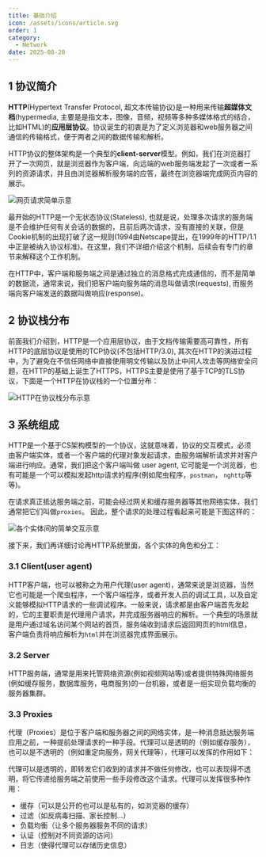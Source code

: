 ```yaml
---
title: 基础介绍
icon: /assets/icons/article.svg
order: 1
category:
  - Network
date: 2025-08-20
---
```


## 1 协议简介

**HTTP**(Hypertext Transfer Protocol, 超文本传输协议)是一种用来传输**超媒体文档**(hypermedia, 主要是是指文本，图像，音频，视频等多种多媒体格式的结合，比如HTML)的**应用层协议**。协议诞生的初衷是为了定义浏览器和web服务器之间通信的传输格式，便于两者之间的数据传输和解析。

HTTP协议的整体架构是一个典型的**client-server**模型。例如，我们在浏览器打开了一次网页，就是浏览器作为客户端，向远端的web服务端发起了一次或者一系列的资源请求，并且由浏览器解析服务端的应答，最终在浏览器端完成网页内容的展示。

![网页请求简单示意](/docs/network/http/resource/fetch-a-page.drawio.svg)

最开始的HTTP是一个无状态协议(Stateless), 也就是说，处理多次请求的服务端是不会维护任何有关会话的数据的，且前后两次请求，没有直接的关联，但是 Cookie机制的出现打破了这一规则(1994由Netscape提出，在1999年的HTTP/1.1中正是被纳入协议标准)。在这里，我们不详细介绍这个机制，后续会有专门的章节来解释这个工作机制。

在HTTP中，客户端和服务端之间是通过独立的消息格式完成通信的，而不是简单的数据流，通常来说，我们把客户端向服务端的消息叫做请求(requests), 而服务端向客户端发送的数据叫做响应(response)。

## 2 协议栈分布

前面我们介绍到，HTTP是一个应用层协议，由于文档传输需要高可靠性，所有HTTP的底层协议是使用的TCP协议(不包括HTTP/3.0), 其次在HTTP的演进过程中，为了避免在不信任网络中直接使用明文传输以及防止中间人攻击等网络安全问题，在HTTP的基础上诞生了HTTPS，HTTPS主要是使用了基于TCP的TLS协议，下面是一个HTTP在协议栈的一个位置分布：

![HTTP在协议栈分布示意](/docs/network/http/resource/http-layers.drawio.svg)

## 3 系统组成

HTTP是一个基于CS架构模型的一个协议，这就意味着，协议的交互模式，必须由客户端实体，或者一个客户端的代理对象发起请求，由服务端解析请求并对客户端进行响应。通常，我们把这个客户端叫做 user agent, 它可能是一个浏览器，也有可能是一个可以模拟发起http请求的程序(例如爬虫程序，`postman`， `nghttp`等等)。

在请求真正抵达服务端之前，可能会经过网关和缓存服务器等其他网络实体，我们通常把它们叫做`proxies`。
因此，整个请求的处理过程看起来可能是下图这样的：

![各个实体间的简单交互示意](/docs/network/http/resource/client-server-chain.drawio.svg)

接下来，我们再详细讨论再HTTP系统里面，各个实体的角色和分工：

### 3.1 Client(user agent)

HTTP客户端，也可以被称之为用户代理(user agent)，通常来说是浏览器，当然它也可能是一个爬虫程序，一个客户端程序，或者开发人员的调试工具，以及自定义能够模拟HTTP请求的一些调试程序。一般来说，请求都是由客户端首先发起的，它的主要职责是代理用户请求，并完成服务器响应的解析。一个典型的场景就是用户通过域名访问某个网站的首页，服务端收到请求后返回网页的html信息，客户端负责将响应解析为`html`并在浏览器完成界面展示。

### 3.2 Server

HTTP服务端，通常是用来托管网络资源(例如视频网站等)或者提供特殊网络服务(例如缓存服务，数据库服务，电商服务)的一台机器，或者是一组实现负载均衡的服务器集群。

### 3.3 Proxies

代理（Proxies）是位于客户端和服务器之间的网络实体，是一种消息抵达服务端应用之前，一种提前处理请求的一种手段。代理可以是透明的（例如缓存服务），也可以是不透明的（例如重定向服务，网关代理等），代理可以发挥的作用如下：

代理可以是透明的，即转发它们收到的请求并不做任何修改，也可以表现得不透明，将它传递给服务端之前使用一些手段修改这个请求。代理可以发挥很多种作用：

- 缓存（可以是公开的也可以是私有的，如浏览器的缓存）
- 过滤（如反病毒扫描、家长控制...）
- 负载均衡（让多个服务器服务不同的请求）
- 认证（控制对不同资源的访问）
- 日志（使得代理可以存储历史信息）
